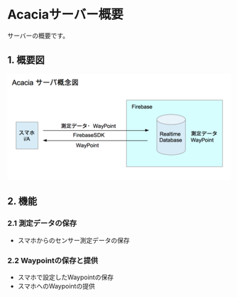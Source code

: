 # Acaciaサーバー概要
サーバーの概要です。

## 1. 概要図

![概要図](../Images/overview.png)


## 2. 機能
### 2.1 測定データの保存
 - スマホからのセンサー測定データの保存

### 2.2 Waypointの保存と提供
 - スマホで設定したWaypointの保存
 - スマホへのWaypointの提供
